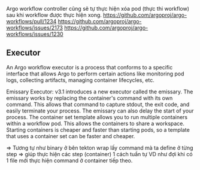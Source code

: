 Argo workflow controller cũng sẽ tự thực hiện xóa pod (thực thi workflow) sau khi workflow được thực hiện xong.
https://github.com/argoproj/argo-workflows/pull/1234
https://github.com/argoproj/argo-workflows/issues/2173
https://github.com/argoproj/argo-workflows/issues/1230

## Executor

An Argo workflow executor is a process that conforms to a specific interface that allows Argo to perform certain actions like monitoring pod logs, collecting artifacts, managing container lifecycles, etc.

Emissary Executor:
v3.1 introduces a new executor called the emissary. The emissary works by replacing the container's command with its own command. This allows that command to capture stdout, the exit code, and easily terminate your process. The emissary can also delay the start of your process. The container set template allows you to run multiple containers within a workflow pod. This allows the containers to share a workspace.
Starting containers is cheaper and faster than starting pods, so a template that uses a container set can be faster and cheaper.

=> Tương tự như binary ở bên tekton wrap lấy command mà ta define ở từng step => giúp thực hiện các step (container) 1 cách tuần tự VD như đợi khi có 1 file mới thực hiện command ở container tiếp theo.
